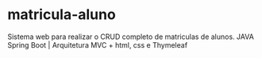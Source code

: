 # matricula-aluno
Sistema web para realizar o CRUD completo de matriculas de alunos. JAVA Spring Boot | Arquitetura MVC + html, css e Thymeleaf
